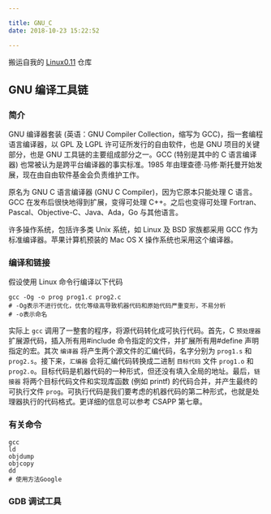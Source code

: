 ```yaml
---

title: GNU_C
date: 2018-10-23 15:22:52

---
```

搬运自我的 [Linux0.11](https://github.com/GiantZwlin/linux0.11) 仓库

## GNU 编译工具链

### 简介

GNU 编译器套装 (英语：GNU Compiler Collection，缩写为 GCC)，指一套编程语言编译器，以 GPL 及 LGPL 许可证所发行的自由软件，也是 GNU 项目的关键部分，也是 GNU 工具链的主要组成部分之一。GCC (特别是其中的 C 语言编译器) 也常被认为是跨平台编译器的事实标准。1985 年由理查德·马修·斯托曼开始发展，现在由自由软件基金会负责维护工作。
<!--more-->
原名为 GNU C 语言编译器 (GNU C Compiler)，因为它原本只能处理 C 语言。GCC 在发布后很快地得到扩展，变得可处理 C++。之后也变得可处理 Fortran、Pascal、Objective-C、Java、Ada，Go 与其他语言。

许多操作系统，包括许多类 Unix 系统，如 Linux 及 BSD 家族都采用 GCC 作为标准编译器。苹果计算机预装的 Mac OS X 操作系统也采用这个编译器。

### 编译和链接

假设使用 Linux 命令行编译以下代码

```shell
gcc -Og -o prog prog1.c prog2.c
# -Og表示不进行优化，优化等级高导致机器代码和原始代码严重变形，不易分析
# -o表示命名
```

实际上 `gcc` 调用了一整套的程序，将源代码转化成可执行代码。首先，C `预处理器` 扩展源代码，插入所有用#include 命令指定的文件，并扩展所有用#define 声明指定的宏。其次 `编译器` 将产生两个源文件的汇编代码，名字分别为 `prog1.s` 和 `prog2.s`。接下来，`汇编器` 会将汇编代码转换成二进制 `目标代码` 文件 `prog1.o` 和 `prog2.o`。目标代码是机器代码的一种形式，但还没有填入全局的地址。最后，`链接器` 将两个目标代码文件和实现库函数 (例如 printf) 的代码合并，并产生最终的可执行文件 `prog`。可执行代码是我们要考虑的机器代码的第二种形式，也就是处理器执行的代码格式。更详细的信息可以参考 CSAPP 第七章。

### 有关命令

```shell
gcc
ld
objdump
objcopy
dd
# 使用方法Google
```

### GDB 调试工具

